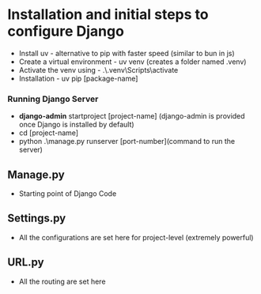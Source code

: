 # Installation and initial steps to configure Django
- Install uv - alternative to pip with faster speed (similar to bun in js)
- Create a virtual environment - uv venv (creates a folder named .venv)
- Activate the venv using - .\\.venv\Scripts\activate
- Installation - uv pip [package-name]

### Running Django Server
- **django-admin** startproject [project-name] (django-admin is provided once Django is installed by default)
- cd [project-name]
- python .\manage.py runserver [port-number](command to run the server)

## Manage.py
- Starting point of Django Code

## Settings.py
- All the configurations are set here for project-level (extremely powerful)

## URL.py
- All the routing are set here